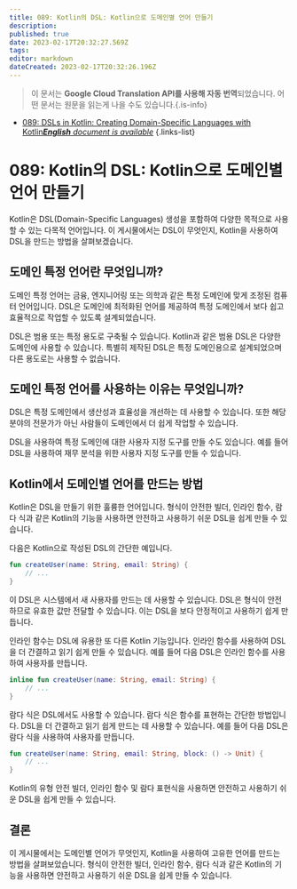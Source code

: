 ```yaml
---
title: 089: Kotlin의 DSL: Kotlin으로 도메인별 언어 만들기
description: 
published: true
date: 2023-02-17T20:32:27.569Z
tags: 
editor: markdown
dateCreated: 2023-02-17T20:32:26.196Z
---
```


> 이 문서는 **Google Cloud Translation API를 사용해 자동 번역**되었습니다.
어떤 문서는 원문을 읽는게 나을 수도 있습니다.{.is-info}



- [089: DSLs in Kotlin: Creating Domain-Specific Languages with Kotlin***English** document is available*](/en/Knowledge-base/Kotlin/Learning/089-dsls-in-kotlin-creating-domain-specific-languages-with-kotlin)
{.links-list}


# 089: Kotlin의 DSL: Kotlin으로 도메인별 언어 만들기

Kotlin은 DSL(Domain-Specific Languages) 생성을 포함하여 다양한 목적으로 사용할 수 있는 다목적 언어입니다. 이 게시물에서는 DSL이 무엇인지, Kotlin을 사용하여 DSL을 만드는 방법을 살펴보겠습니다.

## 도메인 특정 언어란 무엇입니까?

도메인 특정 언어는 금융, 엔지니어링 또는 의학과 같은 특정 도메인에 맞게 조정된 컴퓨터 언어입니다. DSL은 도메인에 최적화된 언어를 제공하여 특정 도메인에서 보다 쉽고 효율적으로 작업할 수 있도록 설계되었습니다.

DSL은 범용 또는 특정 용도로 구축될 수 있습니다. Kotlin과 같은 범용 DSL은 다양한 도메인에 사용할 수 있습니다. 특별히 제작된 DSL은 특정 도메인용으로 설계되었으며 다른 용도로는 사용할 수 없습니다.

## 도메인 특정 언어를 사용하는 이유는 무엇입니까?

DSL은 특정 도메인에서 생산성과 효율성을 개선하는 데 사용할 수 있습니다. 또한 해당 분야의 전문가가 아닌 사람들이 도메인에서 더 쉽게 작업할 수 있습니다.

DSL을 사용하여 특정 도메인에 대한 사용자 지정 도구를 만들 수도 있습니다. 예를 들어 DSL을 사용하여 재무 분석을 위한 사용자 지정 도구를 만들 수 있습니다.

## Kotlin에서 도메인별 언어를 만드는 방법

Kotlin은 DSL을 만들기 위한 훌륭한 언어입니다. 형식이 안전한 빌더, 인라인 함수, 람다 식과 같은 Kotlin의 기능을 사용하면 안전하고 사용하기 쉬운 DSL을 쉽게 만들 수 있습니다.

다음은 Kotlin으로 작성된 DSL의 간단한 예입니다.

```kotlin
fun createUser(name: String, email: String) {
    // ...
}
```

이 DSL은 시스템에서 새 사용자를 만드는 데 사용할 수 있습니다. DSL은 형식이 안전하므로 유효한 값만 전달할 수 있습니다. 이는 DSL을 보다 안정적이고 사용하기 쉽게 만듭니다.

인라인 함수는 DSL에 유용한 또 다른 Kotlin 기능입니다. 인라인 함수를 사용하여 DSL을 더 간결하고 읽기 쉽게 만들 수 있습니다. 예를 들어 다음 DSL은 인라인 함수를 사용하여 사용자를 만듭니다.

```kotlin
inline fun createUser(name: String, email: String) {
    // ...
}
```

람다 식은 DSL에서도 사용할 수 있습니다. 람다 식은 함수를 표현하는 간단한 방법입니다. DSL을 더 간결하고 읽기 쉽게 만드는 데 사용할 수 있습니다. 예를 들어 다음 DSL은 람다 식을 사용하여 사용자를 만듭니다.

```kotlin
fun createUser(name: String, email: String, block: () -> Unit) {
    // ...
}
```

Kotlin의 유형 안전 빌더, 인라인 함수 및 람다 표현식을 사용하면 안전하고 사용하기 쉬운 DSL을 쉽게 만들 수 있습니다.

## 결론

이 게시물에서는 도메인별 언어가 무엇인지, Kotlin을 사용하여 고유한 언어를 만드는 방법을 살펴보았습니다. 형식이 안전한 빌더, 인라인 함수, 람다 식과 같은 Kotlin의 기능을 사용하면 안전하고 사용하기 쉬운 DSL을 쉽게 만들 수 있습니다.